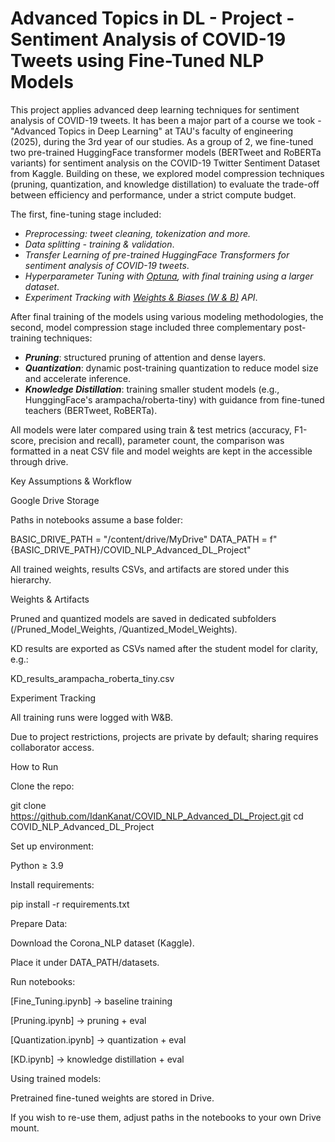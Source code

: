# Advanced Topics in DL - Project - Sentiment Analysis of COVID-19 Tweets using Fine-Tuned NLP Models
This project applies advanced deep learning techniques for sentiment analysis of COVID-19 tweets. It has been a major part of a course we took - "Advanced Topics in Deep Learning" at TAU's faculty of engineering (2025), during the 3rd year of our studies. As a group of 2, we fine-tuned two pre-trained HuggingFace transformer models (BERTweet and RoBERTa variants) for sentiment analysis on the COVID-19 Twitter Sentiment Dataset from Kaggle. Building on these, we explored model compression techniques (pruning, quantization, and knowledge distillation) to evaluate the trade-off between efficiency and performance, under a strict compute budget.

The first, fine-tuning stage included:

- *Preprocessing: tweet cleaning, tokenization and more.*
- *Data splitting - training & validation*.
- *Transfer Learning of pre-trained HuggingFace Transformers for sentiment analysis of COVID-19 tweets*.
- *Hyperparameter Tuning with [Optuna](https://optuna.org/), with final training using a larger dataset*.
- *Experiment Tracking with [Weights & Biases (W & B)](https://wandb.ai/) API*.

After final training of the models using various modeling methodologies, the second, model compression stage included three complementary post-training techniques:

- ***Pruning***: structured pruning of attention and dense layers.
- ***Quantization***: dynamic post-training quantization to reduce model size and accelerate inference.
- ***Knowledge Distillation***: training smaller student models (e.g., HunggingFace's arampacha/roberta-tiny) with guidance from fine-tuned teachers (BERTweet, RoBERTa).

All models were later compared using train & test metrics (accuracy, F1-score, precision and recall), parameter count, the comparison was formatted in a neat CSV file and model weights are kept in the accessible through drive.

Key Assumptions & Workflow

Google Drive Storage

Paths in notebooks assume a base folder:

BASIC_DRIVE_PATH = "/content/drive/MyDrive"
DATA_PATH = f"{BASIC_DRIVE_PATH}/COVID_NLP_Advanced_DL_Project"


All trained weights, results CSVs, and artifacts are stored under this hierarchy.

Weights & Artifacts

Pruned and quantized models are saved in dedicated subfolders (/Pruned_Model_Weights, /Quantized_Model_Weights).

KD results are exported as CSVs named after the student model for clarity, e.g.:

KD_results_arampacha_roberta_tiny.csv


Experiment Tracking

All training runs were logged with W&B.

Due to project restrictions, projects are private by default; sharing requires collaborator access.

How to Run

Clone the repo:

git clone https://github.com/IdanKanat/COVID_NLP_Advanced_DL_Project.git
cd COVID_NLP_Advanced_DL_Project


Set up environment:

Python ≥ 3.9

Install requirements:

pip install -r requirements.txt


Prepare Data:

Download the Corona_NLP dataset (Kaggle).

Place it under DATA_PATH/datasets.

Run notebooks:

[Fine_Tuning.ipynb] → baseline training

[Pruning.ipynb] → pruning + eval

[Quantization.ipynb] → quantization + eval

[KD.ipynb] → knowledge distillation + eval

Using trained models:

Pretrained fine-tuned weights are stored in Drive.

If you wish to re-use them, adjust paths in the notebooks to your own Drive mount.
